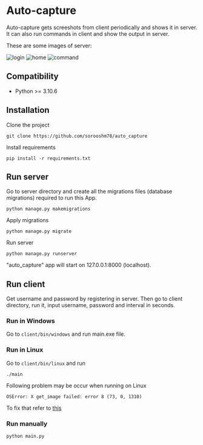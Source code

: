# Auto-capture

Auto-capture gets screeshots from client periodically and shows it in server. It can also run commands in client and show the output in server.

These are some images of server:

![login](https://drive.google.com/uc?export=view&id=1DkgLjuJEfXAFmZqqwauLj0iDNnFzJ9k0)
![home](https://drive.google.com/uc?export=view&id=1gQLBvPpOEE8Dxi801W6c0skeBEGqmvYu)
![command](https://drive.google.com/uc?export=view&id=1moI93fX4-QmwEcWJj2d55btbVGtaRIh7)

## Compatibility
* Python >= 3.10.6
## Installation

Clone the project
```
git clone https://github.com/sorooshm78/auto_capture
```

Install requirements
```
pip install -r requirements.txt
```
## Run server

Go to server directory and create all the migrations files (database migrations) required to run this App.
```
python manage.py makemigrations
```

Apply migrations
```
python manage.py migrate
```
Run server
```
python manage.py runserver
```
"auto_capture" app will start on 127.0.0.1:8000 (localhost).
 
## Run client
Get username and password by registering in server. Then go to client directory, run it, input username, password and interval in seconds. 

### Run in Windows
Go to `client/bin/windows` and run main.exe file.

### Run in Linux
Go to `client/bin/linux` and run
```
./main
```
Following problem may be occur when running on Linux
```
OSError: X get_image failed: error 8 (73, 0, 1310)
```
To fix that refer to [this](https://stackoverflow.com/questions/75752576/pillow-imagegrab-grab-not-working-on-a-virtual-machine)


### Run manually
```
python main.py
```